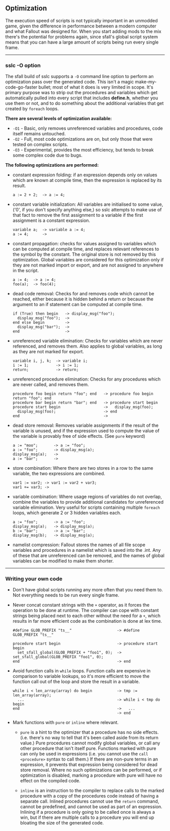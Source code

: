 Optimization
------------

The execution speed of scripts is not typically important in an unmodded game, given the difference in performance between a modern computer and what Fallout was designed for. When you start adding mods to the mix there's the potential for problems again, since sfall's global script system means that you can have a large amount of scripts being run every single frame.

---
### sslc -O option

The sfall build of sslc supports a `-O` command line option to perform an optimization pass over the generated code. This isn't a magic make-my-code-go-faster bullet; most of what it does is very limited in scope. It's primary purpose was to strip out the procedures and variables which get automatically pulled into every script that includes **define.h**, whether you use them or not, and to do something about the additional variables that get created by `foreach` loops.

**There are several levels of optimization available:**
- `-O1` - Basic, only removes unreferenced variables and procedures, code itself remains untouched.
- `-O2` - Full, most code optimizations are on, but only those that were tested on complex scripts.
- `-O3` - Experimental, provides the most efficiency, but tends to break some complex code due to bugs.

**The following optimizations are performed:**

- constant expression folding: if an expression depends only on values which are known at compile time, then the expression is replaced by its result.
  ```
  a := 2 + 2;  -> a := 4;
  ```

- constant variable initialization: All variables are initialised to some value, ('0', if you don't specify anything else,) so sslc attempts to make use of that fact to remove the first assignment to a variable if the first assignment is a constant expression.
  ```
  variable a;  -> variable a := 4;
  a := 4;      ->
  ```

- constant propagation: checks for values assigned to variables which can be computed at compile time, and replaces relevant references to the symbol by the constant. The original store is not removed by this optimization. Global variables are considered for this optimization only if they are not marked import or export, and are not assigned to anywhere in the script.
  ```
  a := 4;  -> a := 4;
  foo(a);  -> foo(4);
  ```

- dead code removal: Checks for and removes code which cannot be reached, either because it is hidden behind a return or because the argument to an if statement can be computed at compile time.
  ```
  if (True) then begin   -> display_msg("foo");
    display_msg("foo");  ->
  end else begin         ->
    display_msg("bar");  ->
  end                    ->
  ```

- unreferenced variable elimination: Checks for variables which are never referenced, and removes them. Also applies to global variables, as long as they are not marked for export.
  ```
  variable i, j, k;  -> variable i;
  i := 1;            -> i := 1;
  return;            -> return;
  ```

- unreferenced procedure elimination: Checks for any procedures which are never called, and removes them.
  ```
  procedure foo begin return "foo"; end   -> procedure foo begin return "foo"; end
  procedure bar begin return "bar"; end   -> procedure start begin
  procedure start begin                   ->   display_msg(foo);
    display_msg(foo);                     -> end
  end                                     ->
  ```

- dead store removal: Removes variable assignments if the result of the variable is unused, and if the expression used to compute the value of the variable is provably free of side effects. (See `pure` keyword)
  ```
  a := "moo";       -> a := "foo";
  a := "foo";       -> display_msg(a);
  display_msg(a);   ->
  a := "bar";       ->
  ```

- store combination: Where there are two stores in a row to the same variable, the two expressions are combined.
  ```
  var1 := var2; -> var1 := var2 + var3;
  var1 += var3; ->
  ```

- variable combination: Where usage regions of variables do not overlap, combine the variables to provide additional candidates for unreferenced variable elimination. Very useful for scripts containing multiple `foreach` loops, which generate 2 or 3 hidden variables each.
  ```
  a := "foo";       -> a := "foo";
  display_msg(a);   -> display_msg(a);
  b := "bar";       -> a := "bar";
  display_msg(b);   -> display_msg(a);
  ```

- namelist compression: Fallout stores the names of all file scope variables and procedures in a namelist which is saved into the .int. Any of these that are unreferenced can be removed, and the names of global variables can be modified to make them shorter.

---
### Writing your own code

- Don't have global scripts running any more often that you need them to. Not everything needs to be run every single frame.

- Never concat constant strings with the `+` operator, as it forces the operation to be done at runtime. The compiler can cope with constant strings being placed next to each other without the need for a `+`, which results in far more efficient code as the combination is done at lex time.
  ```
  #define GLOB_PREFIX "ts__"                    -> #define GLOB_PREFIX "ts__"

  procedure start begin                         -> procedure start begin
    set_sfall_global(GLOB_PREFIX + "foo1", 0);  ->   set_sfall_global(GLOB_PREFIX "foo1", 0);
  end                                           -> end
  ```

- Avoid function calls in `while` loops. Function calls are expensive in comparison to variable lookups, so it's more efficient to move the function call out of the loop and store the result in a variable.
  ```
  while i < len_array(array) do begin           -> tmp := len_array(array);
    ...                                         -> while i < tmp do begin
  end                                           ->   ...
                                                -> end
  ```

- Mark functions with `pure` or `inline` where relevant.

  * `pure` is a hint to the optimizer that a procedure has no side effects. (i.e. there's no way to tell that it's been called aside from its return value.) Pure procedures cannot modify global variables, or call any other procedure that isn't itself pure. Functions marked with pure can only be used in expressions (i.e. you cannot use the `call <procedure>` syntax to call them.) If there are non-pure terms in an expression, it prevents that expression being considered for dead store removal. Where no such optimizations can be performed, or if optimization is disabled, marking a procedure with pure will have no effect on the compiled code.

  * `inline` is an instruction to the compiler to replace calls to the marked procedure with a copy of the procedures code instead of having a separate call. Inlined procedures cannot use the `return` command, cannot be predefined, and cannot be used as part of an expression. Inlining if a procedure is only going to be called once is always a win, but if there are multiple calls to a procedure you will end up bloating the size of the generated code.
